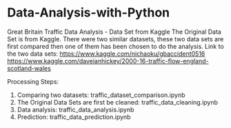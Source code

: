 # Data-Analysis-with-Python
Great Britain Traffic Data Analysis - Data Set from Kaggle
The Original Data Set is from Kaggle. There were two similar datasets, these two data sets are first compared then one of them has been chosen to do the analysis.
Link to the two data sets: 
https://www.kaggle.com/nichaoku/gbaccident0516
https://www.kaggle.com/daveianhickey/2000-16-traffic-flow-england-scotland-wales

Processing Steps:
1. Comparing two datasets: traffic_dataset_comparison.ipynb
2. The Original Data Sets are first be cleaned: traffic_data_cleaning.ipynb
3. Data analysis: traffic_data_analysis.ipynb
4. Prediction: traffic_data_prediction.ipynb
